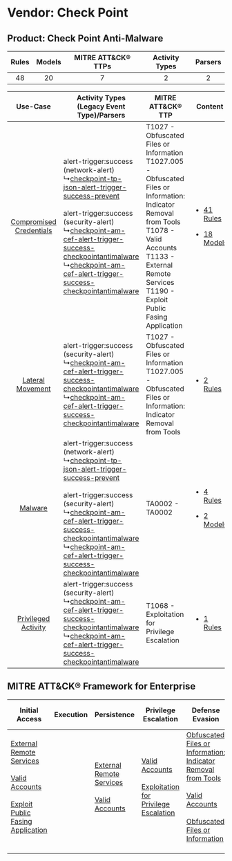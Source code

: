 Vendor: Check Point
===================
Product: Check Point Anti-Malware
---------------------------------
| Rules | Models | MITRE ATT&CK® TTPs | Activity Types | Parsers |
|:-----:|:------:|:------------------:|:--------------:|:-------:|
|  48   |   20   |         7          |       2        |    2    |

|    Use-Case    | Activity Types (Legacy Event Type)/Parsers    | MITRE ATT&CK® TTP    | Content    |
|:----:| ---- | ---- | ---- |
| [Compromised Credentials](../../../UseCases/uc_compromised_credentials.md) |  alert-trigger:success (network-alert)<br> ↳[checkpoint-tp-json-alert-trigger-success-prevent](Ps/pC_checkpointtpjsonalerttriggersuccessprevent.md)<br><br> alert-trigger:success (security-alert)<br> ↳[checkpoint-am-cef-alert-trigger-success-checkpointantimalware](Ps/pC_checkpointamcefalerttriggersuccesscheckpointantimalware.md)<br> ↳[checkpoint-am-cef-alert-trigger-success-checkpointantimalware](Ps/pC_checkpointamcefalerttriggersuccesscheckpointantimalware.md)<br> | T1027 - Obfuscated Files or Information<br>T1027.005 - Obfuscated Files or Information: Indicator Removal from Tools<br>T1078 - Valid Accounts<br>T1133 - External Remote Services<br>T1190 - Exploit Public Fasing Application<br> | [<ul><li>41 Rules</li></ul><ul><li>18 Models</li></ul>](RM/r_m_check_point_check_point_anti-malware_Compromised_Credentials.md) |
|        [Lateral Movement](../../../UseCases/uc_lateral_movement.md)        |  alert-trigger:success (security-alert)<br> ↳[checkpoint-am-cef-alert-trigger-success-checkpointantimalware](Ps/pC_checkpointamcefalerttriggersuccesscheckpointantimalware.md)<br> ↳[checkpoint-am-cef-alert-trigger-success-checkpointantimalware](Ps/pC_checkpointamcefalerttriggersuccesscheckpointantimalware.md)<br>    | T1027 - Obfuscated Files or Information<br>T1027.005 - Obfuscated Files or Information: Indicator Removal from Tools<br>    | [<ul><li>2 Rules</li></ul>](RM/r_m_check_point_check_point_anti-malware_Lateral_Movement.md)    |
|    [Malware](../../../UseCases/uc_malware.md)    |  alert-trigger:success (network-alert)<br> ↳[checkpoint-tp-json-alert-trigger-success-prevent](Ps/pC_checkpointtpjsonalerttriggersuccessprevent.md)<br><br> alert-trigger:success (security-alert)<br> ↳[checkpoint-am-cef-alert-trigger-success-checkpointantimalware](Ps/pC_checkpointamcefalerttriggersuccesscheckpointantimalware.md)<br> ↳[checkpoint-am-cef-alert-trigger-success-checkpointantimalware](Ps/pC_checkpointamcefalerttriggersuccesscheckpointantimalware.md)<br> | TA0002 - TA0002<br>    | [<ul><li>4 Rules</li></ul><ul><li>2 Models</li></ul>](RM/r_m_check_point_check_point_anti-malware_Malware.md)    |
|     [Privileged Activity](../../../UseCases/uc_privileged_activity.md)     |  alert-trigger:success (security-alert)<br> ↳[checkpoint-am-cef-alert-trigger-success-checkpointantimalware](Ps/pC_checkpointamcefalerttriggersuccesscheckpointantimalware.md)<br> ↳[checkpoint-am-cef-alert-trigger-success-checkpointantimalware](Ps/pC_checkpointamcefalerttriggersuccesscheckpointantimalware.md)<br>    | T1068 - Exploitation for Privilege Escalation<br>    | [<ul><li>1 Rules</li></ul>](RM/r_m_check_point_check_point_anti-malware_Privileged_Activity.md)    |

MITRE ATT&CK® Framework for Enterprise
--------------------------------------
| Initial Access                                                                                                                                                                                                                         | Execution | Persistence                                                                                                                                      | Privilege Escalation                                                                                                                                          | Defense Evasion                                                                                                                                                                                                                                                               | Credential Access | Discovery | Lateral Movement | Collection | Command and Control | Exfiltration | Impact |
| -------------------------------------------------------------------------------------------------------------------------------------------------------------------------------------------------------------------------------------- | --------- | ------------------------------------------------------------------------------------------------------------------------------------------------ | ------------------------------------------------------------------------------------------------------------------------------------------------------------- | ----------------------------------------------------------------------------------------------------------------------------------------------------------------------------------------------------------------------------------------------------------------------------- | ----------------- | --------- | ---------------- | ---------- | ------------------- | ------------ | ------ |
| [External Remote Services](https://attack.mitre.org/techniques/T1133)<br><br>[Valid Accounts](https://attack.mitre.org/techniques/T1078)<br><br>[Exploit Public Fasing Application](https://attack.mitre.org/techniques/T1190)<br><br> |           | [External Remote Services](https://attack.mitre.org/techniques/T1133)<br><br>[Valid Accounts](https://attack.mitre.org/techniques/T1078)<br><br> | [Valid Accounts](https://attack.mitre.org/techniques/T1078)<br><br>[Exploitation for Privilege Escalation](https://attack.mitre.org/techniques/T1068)<br><br> | [Obfuscated Files or Information: Indicator Removal from Tools](https://attack.mitre.org/techniques/T1027/005)<br><br>[Valid Accounts](https://attack.mitre.org/techniques/T1078)<br><br>[Obfuscated Files or Information](https://attack.mitre.org/techniques/T1027)<br><br> |                   |           |                  |            |                     |              |        |